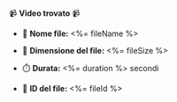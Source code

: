 📹 <b>Video trovato</b> 📹


 - 📂 <b>Nome file:</b> <%= fileName %>

 - 💾 <b>Dimensione del file:</b> <%= fileSize %>

 - ⏱️ <b>Durata:</b> <%= duration %> secondi
 
 - 🔑 <b>ID del file:</b> <%= fileId %>